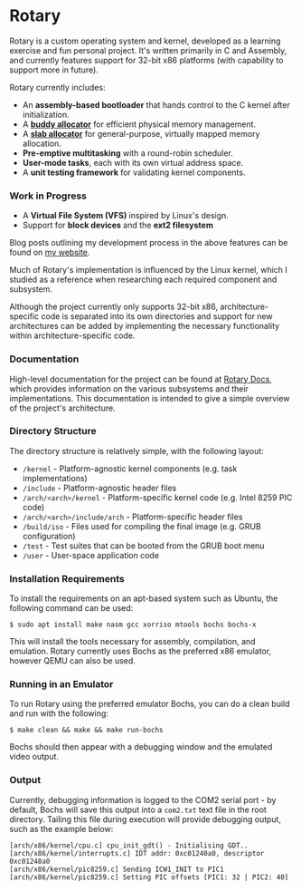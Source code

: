 # Rotary
Rotary is a custom operating system and kernel, developed as a learning exercise and fun personal project. It's written primarily in C and Assembly, and currently features support for 32-bit x86 platforms (with capability to support more in future).

Rotary currently includes:
- An **assembly-based bootloader** that hands control to the C kernel after initialization.
- A **[buddy allocator](https://en.wikipedia.org/wiki/Buddy_memory_allocation)** for efficient physical memory management.
- A **[slab allocator](https://en.wikipedia.org/wiki/Slab_allocation)** for general-purpose, virtually mapped memory allocation.
- **Pre-emptive multitasking** with a round-robin scheduler.
- **User-mode tasks**, each with its own virtual address space.
- A **unit testing framework** for validating kernel components.

### **Work in Progress**
- A **Virtual File System (VFS)** inspired by Linux's design.
- Support for **block devices** and the **ext2 filesystem**

Blog posts outlining my development process in the above features can be found on [my website](https://joestanding.co.uk).

Much of Rotary's implementation is influenced by the Linux kernel, which I studied as a reference when researching each required component and subsystem.

Although the project currently only supports 32-bit x86, architecture-specific code is separated into its own directories and support for new architectures can be added by implementing the necessary functionality within architecture-specific code.

### Documentation

High-level documentation for the project can be found at [Rotary Docs](https://rotary.joestanding.co.uk), which provides information on the various subsystems and their implementations. This documentation is intended to give a simple overview of the project's architecture.

### Directory Structure

The directory structure is relatively simple, with the following layout:
- `/kernel` - Platform-agnostic kernel components (e.g. task implementations)
- `/include` - Platform-agnostic header files
- `/arch/<arch>/kernel` - Platform-specific kernel code (e.g. Intel 8259 PIC code)
- `/arch/<arch>/include/arch` - Platform-specific header files
- `/build/iso` - Files used for compiling the final image (e.g. GRUB configuration)
- `/test` - Test suites that can be booted from the GRUB boot menu
- `/user` - User-space application code

### Installation Requirements

To install the requirements on an apt-based system such as Ubuntu, the following command can be used:

`$ sudo apt install make nasm gcc xorriso mtools bochs bochs-x`

This will install the tools necessary for assembly, compilation, and emulation. Rotary currently uses Bochs as the preferred x86 emulator, however QEMU can also be used.

### Running in an Emulator

To run Rotary using the preferred emulator Bochs, you can do a clean build and run with the following:

`$ make clean && make && make run-bochs`

Bochs should then appear with a debugging window and the emulated video output.

### Output

Currently, debugging information is logged to the COM2 serial port - by default, Bochs will save this output into a `com2.txt` text file in the root directory. Tailing this file during execution will provide debugging output, such as the example below:
```
[arch/x86/kernel/cpu.c] cpu_init_gdt() - Initialising GDT..
[arch/x86/kernel/interrupts.c] IDT addr: 0xc01240a0, descriptor 0xc01248a0
[arch/x86/kernel/pic8259.c] Sending ICW1_INIT to PIC1
[arch/x86/kernel/pic8259.c] Setting PIC offsets [PIC1: 32 | PIC2: 40]
```
